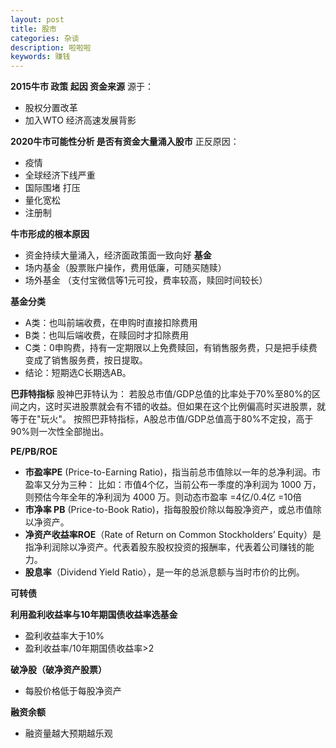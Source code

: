 ```yaml
---
layout: post
title: 股市
categories: 杂谈
description: 啦啦啦
keywords: 赚钱
---
```


**2015牛市 政策 起因  资金来源**
源于：
 - 股权分置改革
 - 加入WTO 经济高速发展背影
 
**2020牛市可能性分析 是否有资金大量涌入股市**
正反原因：
- 疫情
- 全球经济下线严重
- 国际围堵 打压
- 量化宽松
- 注册制

**牛市形成的根本原因**
- 资金持续大量涌入，经济面政策面一致向好
**基金**
- 场内基金（股票账户操作，费用低廉，可随买随赎）
- 场外基金 （支付宝微信等1元可投，费率较高，赎回时间较长）

**基金分类**
- A类：也叫前端收费，在申购时直接扣除费用
- B类：也叫后端收费，在赎回时才扣除费用
- C类：0申购费，持有一定期限以上免费赎回，有销售服务费，只是把手续费变成了销售服务费，按日提取。
- 结论：短期选C长期选AB。

**巴菲特指标**
股神巴菲特认为：
若股总市值/GDP总值的比率处于70%至80%的区间之内，这时买进股票就会有不错的收益。但如果在这个比例偏高时买进股票，就等于在"玩火"。
按照巴菲特指标，A股总市值/GDP总值高于80%不定投，高于90%则一次性全部抛出。

**PE/PB/ROE**
 - **市盈率PE** (Price-to-Earning Ratio)，指当前总市值除以一年的总净利润。市盈率又分为三种：
 比如：市值4个亿，当前公布一季度的净利润为 1000 万，则预估今年全年的净利润为 4000 万。则动态市盈率 =4亿/0.4亿 =10倍
 - **市净率 PB** (Price-to-Book Ratio)，指每股股价除以每股净资产，或总市值除以净资产。
 - **净资产收益率ROE**（Rate of Return on Common Stockholders’ Equity）是指净利润除以净资产。代表着股东股权投资的报酬率，代表着公司赚钱的能力。
 - **股息率**（Dividend Yield Ratio），是一年的总派息额与当时市价的比例。

**可转债**

**利用盈利收益率与10年期国债收益率选基金**
 - 盈利收益率大于10%
 - 盈利收益率/10年期国债收益率>2

**破净股（破净资产股票）**
 - 每股价格低于每股净资产

**融资余额**
 - 融资量越大预期越乐观
